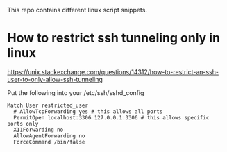 This repo contains different linux script snippets.

# How to restrict ssh tunneling only in linux

https://unix.stackexchange.com/questions/14312/how-to-restrict-an-ssh-user-to-only-allow-ssh-tunneling

Put the following into your /etc/ssh/sshd_config

```
Match User restricted_user
  # AllowTcpForwarding yes # this allows all ports
  PermitOpen localhost:3306 127.0.0.1:3306 # this allows specific ports only
  X11Forwarding no
  AllowAgentForwarding no
  ForceCommand /bin/false
  ```
